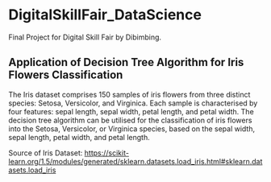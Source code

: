 # DigitalSkillFair_DataScience
Final Project for Digital Skill Fair by Dibimbing.

## Application of Decision Tree Algorithm for Iris Flowers Classification 
The Iris dataset comprises 150 samples of iris flowers from three distinct species: Setosa, Versicolor, and Virginica.
Each sample is characterised by four features: sepal length, sepal width, petal length, and petal width.
The decision tree algorithm can be utilised for the classification of iris flowers into the Setosa, Versicolor, or Virginica species,
based on the sepal width, sepal length, petal width, and petal length. 

Source of Iris Dataset: https://scikit-learn.org/1.5/modules/generated/sklearn.datasets.load_iris.html#sklearn.datasets.load_iris

